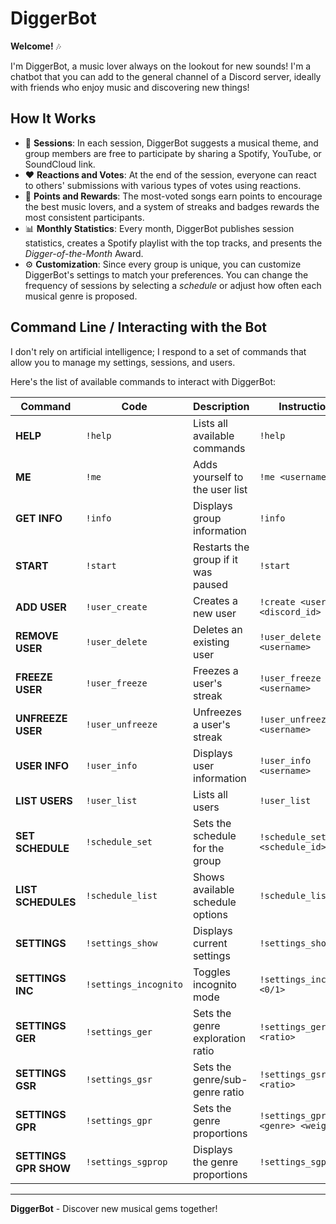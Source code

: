 # DiggerBot

**Welcome!** 🎶

I'm DiggerBot, a music lover always on the lookout for new sounds! I'm a chatbot that you can add to the general channel of a Discord server, ideally with friends who enjoy music and discovering new things!

## How It Works

- 🪩 **Sessions**: In each session, DiggerBot suggests a musical theme, and group members are free to participate by sharing a Spotify, YouTube, or SoundCloud link.
- ❤️ **Reactions and Votes**: At the end of the session, everyone can react to others' submissions with various types of votes using reactions.
- 🏅 **Points and Rewards**: The most-voted songs earn points to encourage the best music lovers, and a system of streaks and badges rewards the most consistent participants.
- 📊 **Monthly Statistics**: Every month, DiggerBot publishes session statistics, creates a Spotify playlist with the top tracks, and presents the *Digger-of-the-Month* Award.
- ⚙️ **Customization**: Since every group is unique, you can customize DiggerBot's settings to match your preferences. You can change the frequency of sessions by selecting a *schedule* or adjust how often each musical genre is proposed.

## Command Line / Interacting with the Bot

I don't rely on artificial intelligence; I respond to a set of commands that allow you to manage my settings, sessions, and users.

Here's the list of available commands to interact with DiggerBot:

| Command              | Code              | Description                                      | Instructions                        |
|----------------------|-------------------|--------------------------------------------------|-------------------------------------|
| **HELP**             | `!help`           | Lists all available commands                     | `!help`                             |
| **ME**               | `!me`             | Adds yourself to the user list                   | `!me <username>`                    |
| **GET INFO**         | `!info`           | Displays group information                       | `!info`                             |
| **START**            | `!start`          | Restarts the group if it was paused              | `!start`                            |
| **ADD USER**         | `!user_create`    | Creates a new user                               | `!create <username> <discord_id>`   |
| **REMOVE USER**      | `!user_delete`    | Deletes an existing user                         | `!user_delete <username>`           |
| **FREEZE USER**      | `!user_freeze`    | Freezes a user's streak                          | `!user_freeze <username>`           |
| **UNFREEZE USER**    | `!user_unfreeze`  | Unfreezes a user's streak                        | `!user_unfreeze <username>`         |
| **USER INFO**        | `!user_info`      | Displays user information                        | `!user_info <username>`             |
| **LIST USERS**       | `!user_list`      | Lists all users                                  | `!user_list`                        |
| **SET SCHEDULE**     | `!schedule_set`   | Sets the schedule for the group                  | `!schedule_set <schedule_id>`       |
| **LIST SCHEDULES**   | `!schedule_list`  | Shows available schedule options                 | `!schedule_list`                    |
| **SETTINGS**         | `!settings_show`  | Displays current settings                        | `!settings_show`                    |
| **SETTINGS INC**     | `!settings_incognito` | Toggles incognito mode                         | `!settings_incognito <0/1>`         |
| **SETTINGS GER**     | `!settings_ger`   | Sets the genre exploration ratio                 | `!settings_ger <ratio>`             |
| **SETTINGS GSR**     | `!settings_gsr`   | Sets the genre/sub-genre ratio                   | `!settings_gsr <ratio>`             |
| **SETTINGS GPR**     | `!settings_gpr`   | Sets the genre proportions                       | `!settings_gpr <genre> <weight>`    |
| **SETTINGS GPR SHOW**| `!settings_sgprop`| Displays the genre proportions                   | `!settings_sgprop`                  |

---

**DiggerBot** - Discover new musical gems together!